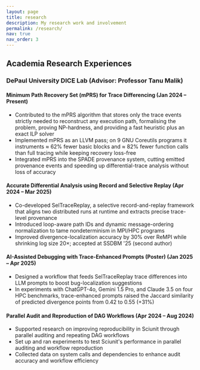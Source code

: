 ```yaml
---
layout: page
title: research
description: My research work and involvement
permalink: /research/
nav: true
nav_order: 3
---
```


## Academia Research Experiences

### DePaul University DICE Lab (Advisor: Professor Tanu Malik)

#### Minimum Path Recovery Set (mPRS) for Trace Differencing (Jan 2024 – Present)
- Contributed to the mPRS algorithm that stores only the trace events strictly needed to reconstruct any execution path, formalising the problem, proving NP-hardness, and providing a fast heuristic plus an exact ILP solver
- Implemented mPRS as an LLVM pass; on 9 GNU Coreutils programs it instruments ≈ 62% fewer basic blocks and ≈ 82% fewer function calls than full tracing while keeping recovery loss-free
- Integrated mPRS into the SPADE provenance system, cutting emitted provenance events and speeding up differential-trace analysis without loss of accuracy

#### Accurate Differential Analysis using Record and Selective Replay (Apr 2024 – Mar 2025)
- Co-developed SelTraceReplay, a selective record-and-replay framework that aligns two distributed runs at runtime and extracts precise trace-level provenance
- Introduced loop-aware path IDs and dynamic message-ordering normalization to tame nondeterminism in MPI/HPC programs
- Improved divergence-localization accuracy by 30% over ReMPI while shrinking log size 20×; accepted at SSDBM '25 (second author)

#### AI-Assisted Debugging with Trace-Enhanced Prompts (Poster) (Jan 2025 – Apr 2025)
- Designed a workflow that feeds SelTraceReplay trace differences into LLM prompts to boost bug-localization suggestions
- In experiments with ChatGPT-4o, Gemini 1.5 Pro, and Claude 3.5 on four HPC benchmarks, trace-enhanced prompts raised the Jaccard similarity of predicted divergence points from 0.42 to 0.55 (+31%)

#### Parallel Audit and Reproduction of DAG Workflows (Apr 2024 – Aug 2024)
- Supported research on improving reproducibility in Sciunit through parallel auditing and repeating DAG workflows
- Set up and ran experiments to test Sciunit's performance in parallel auditing and workflow reproduction
- Collected data on system calls and dependencies to enhance audit accuracy and workflow efficiency
